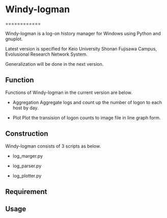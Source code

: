 # Windy-logman
============

Windy-logman is a log-on history manager for Windows using Python and gnuplot.

Latest version is specified for Keio University Shonan Fujisawa Campus, Evolusional Research Network System.

Generalization will be done in the next version.

## Function
Functions of Windy-logman in the current version are below.

- Aggregation
Aggregate logs and count up the number of logon to each host by day.

- Plot
Plot the transision of logon counts to image file in line graph form.

## Construction
Windy-logman consists of 3 scripts as below.

- log_marger.py

- log_parser.py

- log_plotter.py

## Requirement


## Usage
